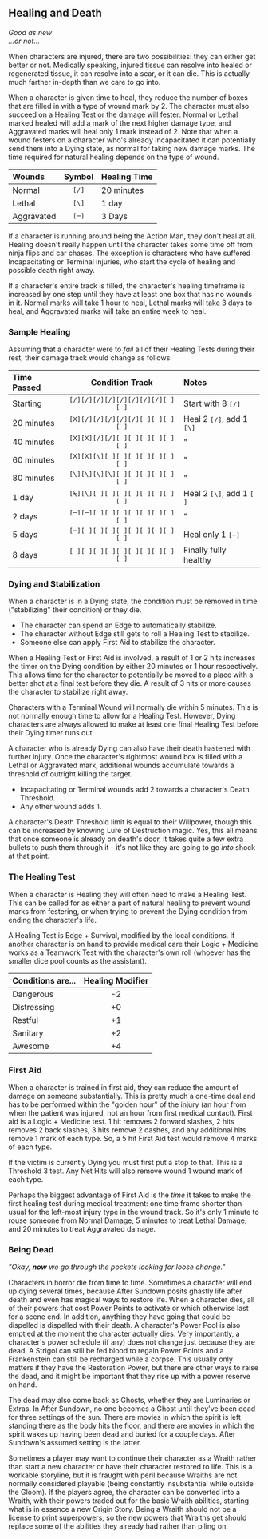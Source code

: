 ## Healing and Death
_Good as new<br />
...or not..._

When characters are injured, there are two possibilities: they can either get better or not. Medically speaking, injured tissue can resolve into healed or regenerated tissue, it can resolve into a scar, or it can die. This is actually much farther in-depth than we care to go into.

When a character is given time to heal, they reduce the number of boxes that are filled in with a type of wound mark by 2. The character must also succeed on a Healing Test or the damage will fester: Normal or Lethal marked healed will add a mark of the next higher damage type, and Aggravated marks will heal only 1 mark instead of 2. Note that when a wound festers on a character who's already Incapacitated it can potentially send them into a Dying state, as normal for taking new damage marks. The time required for natural healing depends on the type of wound.

| Wounds | Symbol | Healing Time |
|:-------|:------:|:-------------|
| Normal | <tt>[/]</tt> | 20 minutes |
| Lethal | <tt>[\\]</tt> | 1 day |
| Aggravated | <tt>[<s> </s>]</tt> | 3 Days |

If a character is running around being the Action Man, they don't heal at all. Healing doesn't really happen until the character takes some time off from ninja flips and car chases. The exception is characters who have suffered Incapacitating or Terminal injuries, who start the cycle of healing and possible death right away.

If a character's entire track is filled, the character's healing timeframe is increased by one step until they have at least one box that has no wounds in it. Normal marks will take 1 hour to heal, Lethal marks will take 3 days to heal, and Aggravated marks will take an entire week to heal.

### Sample Healing

Assuming that a character were to _fail_ all of their Healing Tests during their
rest, their damage track would change as follows:

| Time Passed | Condition Track | Notes |
|:-|:-:|:-|
| Starting | <tt>[/][/][/][/][/][/][/][/][ ][ ]</tt> | Start with 8 <tt>[/]</tt>
| 20 minutes | <tt>[X][/][/][/][/][/][ ][ ][ ][ ]</tt> | Heal 2 <tt>[/]</tt>, add 1 <tt>[\\]</tt>
| 40 minutes | <tt>[X][X][/][/][ ][ ][ ][ ][ ][ ]</tt> | "
| 60 minutes | <tt>[X][X][\\][ ][ ][ ][ ][ ][ ][ ]</tt> | "
| 80 minutes | <tt>[\\][\\][\\][\\][ ][ ][ ][ ][ ][ ]</tt> | "
| 1 day | <tt>[<s>\\</s>][\\][ ][ ][ ][ ][ ][ ][ ][ ]</tt> | Heal 2 <tt>[\\]</tt>, add 1 <tt>[<s> </s>]</tt>
| 2 days | <tt>[<s> </s>][<s> </s>][ ][ ][ ][ ][ ][ ][ ][ ]</tt> | "
| 5 days | <tt>[<s> </s>][ ][ ][ ][ ][ ][ ][ ][ ][ ]</tt> | Heal only 1 <tt>[<s> </s>]</tt>
| 8 days | <tt>[ ][ ][ ][ ][ ][ ][ ][ ][ ][ ]</tt> | Finally fully healthy

### Dying and Stabilization

When a character is in a Dying state, the condition must be removed in time ("stabilizing" their condition) or they die.

 * The character can spend an Edge to automatically stabilize.
 * The character without Edge still gets to roll a Healing Test to stabilize.
 * Someone else can apply First Aid to stabilize the character.

When a Healing Test or First Aid is involved, a result of 1 or 2 hits increases the timer on the Dying condition by either 20 minutes or 1 hour respectively. This allows time for the character to potentially be moved to a place with a better shot at a final test before they die. A result of 3 hits or more causes the character to stabilize right away.

Characters with a Terminal Wound will normally die within 5 minutes. This is not normally enough time to allow for a Healing Test. However, Dying characters are always allowed to make at least one final Healing Test before their Dying timer runs out.

A character who is already Dying can also have their death hastened with further injury. Once the character's rightmost wound box is filled with a Lethal or Aggravated mark, additional wounds accumulate towards a threshold of outright killing the target.

 * Incapacitating or Terminal wounds add 2 towards a character's Death Threshold.
 * Any other wound adds 1.

A character's Death Threshold limit is equal to their Willpower, though this can be increased by knowing Lure of Destruction magic. Yes, this all means that once someone is already on death's door, it takes quite a few extra bullets to push them through it - it's not like they are going to go _into_ shock at that point.

### The Healing Test

When a character is Healing they will often need to make a Healing Test. This can be called for as either a part of natural healing to prevent wound marks from festering, or when trying to prevent the Dying condition from ending the character's life.

A Healing Test is Edge + Survival, modified by the local conditions. If another character is on hand to provide medical care their Logic + Medicine works as a Teamwork Test with the character's own roll (whoever has the smaller dice pool counts as the assistant).

| Conditions are... | Healing Modifier |
|:------------------|:----------------:|
| Dangerous | -2 |
| Distressing | +0 |
| Restful | +1 |
| Sanitary | +2 |
| Awesome | +4 |

### First Aid

When a character is trained in first aid, they can reduce the amount of damage on someone substantially. This is pretty much a one-time deal and has to be performed within the "golden hour" of the injury (an hour from when the patient was injured, not an hour from first medical contact). First aid is a Logic + Medicine test. 1 hit removes 2 forward slashes, 2 hits removes 2 back slashes, 3 hits remove 2 dashes, and any additional hits remove 1 mark of each type. So, a 5 hit First Aid test would remove 4 marks of each type.

If the victim is currently Dying you must first put a stop to that. This is a Threshold 3 test. Any Net Hits will also remove wound 1 wound mark of each type.

Perhaps the biggest advantage of First Aid is the _time_ it takes to make the first healing test during medical treatment: one time frame shorter than usual for the left-most injury type in the wound track. So it's only 1 minute to rouse someone from Normal Damage, 5 minutes to treat Lethal Damage, and 20 minutes to treat Aggravated damage.

### Being Dead
_"Okay, **now** we go through the pockets looking for loose change."_

Characters in horror die from time to time. Sometimes a character will end up dying several times, because After Sundown posits ghastly life after death and even has magical ways to restore life. When a character dies, all of their powers that cost Power Points to activate or which otherwise last for a scene end. In addition, anything they have going that could be dispelled is dispelled with their death. A character's Power Pool is also emptied at the moment the character actually dies. Very importantly, a character's power schedule (if any) does not change just because they are dead. A Strigoi can still be fed blood to regain Power Points and a Frankenstein can still be recharged while a corpse. This usually only matters if they have the Restoration Power, but there are other ways to raise the dead, and it might be important that they rise up with a power reserve on hand.

The dead may also come back as Ghosts, whether they are Luminaries or Extras. In After Sundown, no one becomes a Ghost until they've been dead for three settings of the sun. There are movies in which the spirit is left standing there as the body hits the floor, and there are movies in which the spirit wakes up having been dead and buried for a couple days. After Sundown's assumed setting is the latter.

Sometimes a player may want to continue their character as a Wraith rather than start a new character or have their character restored to life. This is a workable storyline, but it is fraught with peril because Wraiths are not normally considered playable (being constantly insubstantial while outside the Gloom). If the players agree, the character can be converted into a Wraith, with their powers traded out for the basic Wraith abilities, starting what is in essence a new Origin Story. Being a Wraith should not be a license to print superpowers, so the new powers that Wraiths get should replace some of the abilities they already had rather than piling on.
